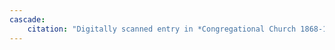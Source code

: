 ```yaml
---
cascade:
    citation: "Digitally scanned entry in *Congregational Church 1868-1933 Minutes of Meetings and Membership*, used with permission from Caroline Valley Community Church."
---
```

